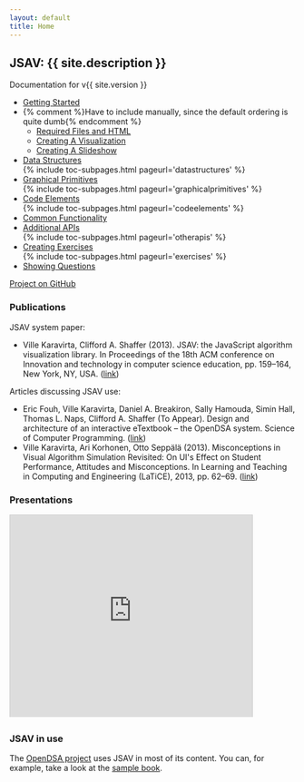 ```yaml
---
layout: default
title: Home
---
```


## JSAV: {{ site.description }}

Documentation for v{{ site.version }}

<ul class="">
  <li>
    <a href="{{ site.baseurl }}/getstarted/">Getting Started</a>
  </li>
  <li class="subpages">
  {% comment %}Have to include manually, since the default ordering is quite dumb{% endcomment %}
    <ul class="">
      <li>
        <a href="{{ site.baseurl }}/getstarted/html/">Required Files and HTML</a>
      </li>
      <li>
        <a href="{{ site.baseurl }}/getstarted/creatingvisualization/">Creating A Visualization</a>
      </li>
      <li>
        <a href="{{ site.baseurl }}/getstarted/slideshows/">Creating A Slideshow</a>
      </li>
    </ul>
  </li>
  <li>
    <a href="{{ site.baseurl }}/datastructures/">Data Structures</a>
  </li>
  {% include toc-subpages.html pageurl='datastructures' %}
  <li>
    <a href="{{ site.baseurl }}/graphicalprimitives/">Graphical Primitives</a>
  </li>
  {% include toc-subpages.html pageurl='graphicalprimitives' %}
  <li>
    <a href="{{ site.baseurl }}/codeelements/">Code Elements</a>
  </li>
  {% include toc-subpages.html pageurl='codeelements' %}
  <li>
    <a href="{{ site.baseurl }}/commonfunctionality/">Common Functionality</a>
  </li>
  <li>
    <a href="{{ site.baseurl }}/otherapis/">Additional APIs</a>
  </li>
  {% include toc-subpages.html pageurl='otherapis' %}
  <li>
    <a href="{{ site.baseurl }}/exercises/">Creating Exercises</a>
  </li>
  {% include toc-subpages.html pageurl='exercises' %}
  <li>
    <a href="{{ site.baseurl }}/questions/">Showing Questions</a>
  </li>
</ul>

<p><a href="{{ site.github.repo }}">Project on GitHub</a></p>

### Publications
JSAV system paper:

 * Ville Karavirta, Clifford A. Shaffer (2013). JSAV: the JavaScript algorithm visualization library. In Proceedings of the 18th ACM conference on Innovation and technology in computer science education, pp. 159–164, New York, NY, USA.
   ([link](http://dl.acm.org/citation.cfm?id=2462487))

Articles discussing JSAV use:

 * Eric Fouh, Ville Karavirta, Daniel A. Breakiron, Sally Hamouda, Simin Hall, Thomas L. Naps, Clifford A. Shaffer (To Appear). Design and architecture of an interactive eTextbook – the OpenDSA system. Science of Computer Programming.
   ([link](http://www.sciencedirect.com/science/article/pii/S016764231300333X))
 * Ville Karavirta, Ari Korhonen, Otto Seppälä (2013). Misconceptions in Visual Algorithm Simulation Revisited: On UI's Effect on Student Performance, Attitudes and Misconceptions. In Learning and Teaching in Computing and Engineering (LaTiCE), 2013, pp. 62–69.
   ([link](http://dx.doi.org/10.1109/LaTiCE.2013.35))

### Presentations

<iframe src="http://www.slideshare.net/slideshow/embed_code/24154049" width="427" height="356" frameborder="0" marginwidth="0" marginheight="0" scrolling="no" style="border:1px solid #CCC; border-width:1px 1px 0; margin-bottom:5px; max-width: 100%;" allowfullscreen> </iframe>

### JSAV in use
The [OpenDSA project](http://algoviz.org/OpenDSA/) uses JSAV in most of its content. You can, for example, take a look at the [sample book](http://algoviz.org/OpenDSA/Books/OpenDSA/html/).
